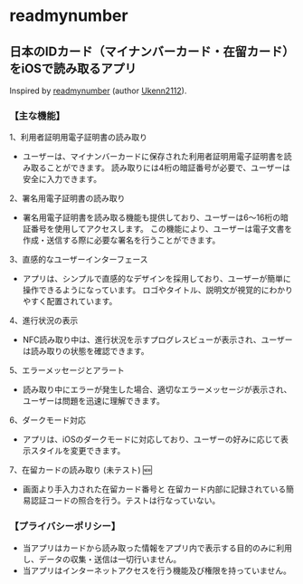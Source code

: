 # readmynumber

## 日本のIDカード（マイナンバーカード・在留カード）をiOSで読み取るアプリ

Inspired by [readmynumber](https://github.com/Ukenn2112/readmynumber) (author [Ukenn2112](https://github.com/Ukenn2112)).

### 【主な機能】

1、利用者証明用電子証明書の読み取り
- ユーザーは、マイナンバーカードに保存された利用者証明用電子証明書を読み取ることができます。
読み取りには4桁の暗証番号が必要で、ユーザーは安全に入力できます。

2、署名用電子証明書の読み取り
- 署名用電子証明書を読み取る機能も提供しており、ユーザーは6〜16桁の暗証番号を使用してアクセスします。
この機能により、ユーザーは電子文書を作成・送信する際に必要な署名を行うことができます。

3、直感的なユーザーインターフェース
- アプリは、シンプルで直感的なデザインを採用しており、ユーザーが簡単に操作できるようになっています。
ロゴやタイトル、説明文が視覚的にわかりやすく配置されています。

4、進行状況の表示
- NFC読み取り中は、進行状況を示すプログレスビューが表示され、ユーザーは読み取りの状態を確認できます。

5、エラーメッセージとアラート
- 読み取り中にエラーが発生した場合、適切なエラーメッセージが表示され、ユーザーは問題を迅速に理解できます。

6、ダークモード対応
- アプリは、iOSのダークモードに対応しており、ユーザーの好みに応じて表示スタイルを変更できます。

7、在留カードの読み取り (未テスト) :new:
- 画面より手入力された在留カード番号と 在留カード内部に記録されている簡易認証コードの照合を行う。テストは行なっていない。

### 【プライバシーポリシー】

- 当アプリはカードから読み取った情報をアプリ内で表示する目的のみに利用し、データの収集・送信は一切行いません。
- 当アプリはインターネットアクセスを行う機能及び権限を持っていません。
